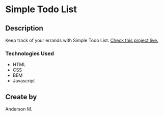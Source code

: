 # Simple Todo List

## Description

Keep track of your errands with Simple Todo List.
[Check this project live.](https://anderson-simple-todo-list.netlify.app/)

### Technologies Used

- HTML
- CSS
- BEM
- Javascript

## Create by

Anderson M.
